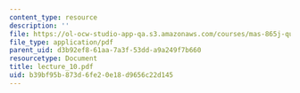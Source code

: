 ```yaml
---
content_type: resource
description: ''
file: https://ol-ocw-studio-app-qa.s3.amazonaws.com/courses/mas-865j-quantum-information-science-spring-2006/b39bf95b873d6fe20e18d9656c22d145_lecture_10.pdf
file_type: application/pdf
parent_uid: d3b92ef8-61aa-7a3f-53dd-a9a249f7b660
resourcetype: Document
title: lecture_10.pdf
uid: b39bf95b-873d-6fe2-0e18-d9656c22d145
---
```

